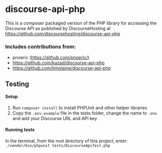 # discourse-api-php

This is a composer packaged version of the PHP library for accessing the Discourse API as published by DiscourseHosting at https://github.com/discoursehosting/discourse-api-php

### Includes contributions from:

* pnoeric (https://github.com/pnoeric/)
* https://github.com/kazad/discourse-api-php
* https://github.com/timolaine/discourse-api-php

## Testing

#### Setup

1. Run `composer install` to install PHPUnit and other helper libraries
2. Copy the `.env.example` file in the tests folder, change the name to `.env` and add your Discourse URL and API key

#### Running tests

In the terminal, from the root directory of this project, enter: `./vendor/bin/phpunit tests/DiscourseApiTest.php`